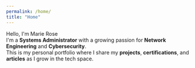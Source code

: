 ```yaml
---
permalink: /home/
title: "Home"
---
```


Hello, I'm Marie Rose   
I'm a **Systems Administrator** with a growing passion for **Network Engineering** and **Cybersecurity**.  
This is my personal portfolio where I share my **projects**, **certifications**, and **articles** as I grow in the tech space.
